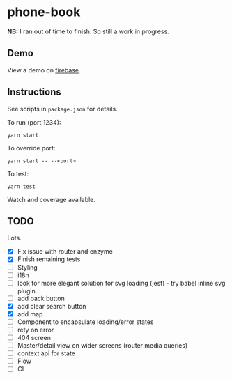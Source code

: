 # phone-book

**NB:** I ran out of time to finish. So still a work in progress.

## Demo

View a demo on [firebase](https://phone-book-d6ed9.firebaseapp.com/).

## Instructions

See scripts in `package.json` for details.

To run (port 1234):

```
yarn start
```

To override port:

```
yarn start -- --<port>
```

To test:

```
yarn test
```

Watch and coverage available.

## TODO

Lots.

- [x] Fix issue with router and enzyme
- [x] Finish remaining tests
- [ ] Styling
- [ ] i18n
- [ ] look for more elegant solution for svg loading (jest) - try babel inline svg plugin.
- [ ] add back button
- [x] add clear search button
- [x] add map
- [ ] Component to encapsulate loading/error states
- [ ] rety on error
- [ ] 404 screen
- [ ] Master/detail view on wider screens (router media queries)
- [ ] context api for state
- [ ] Flow
- [ ] CI
